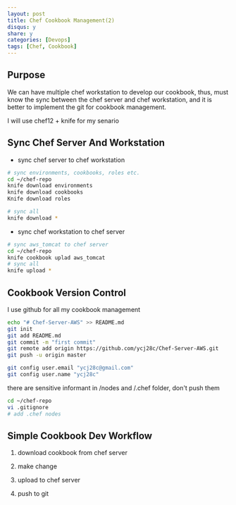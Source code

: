 ```yaml
---
layout: post
title: Chef Cookbook Management(2)
disqus: y
share: y
categories: [Devops]
tags: [Chef, Cookbook]
---
```


Purpose
-------------------------
We can have multiple chef workstation to develop our cookbook, thus, must know the sync between the chef server and chef workstation, and it is better to implement the git for cookbook management.

I will use chef12 + knife for my senario

Sync Chef Server And Workstation
-------------------------

+ sync chef server to chef workstation

```bash
# sync environments, cookbooks, roles etc.
cd ~/chef-repo
knife download environments
knife download cookbooks
Knife download roles

# sync all
knife download *
```

+ sync chef workstation to chef server

```bash
# sync aws_tomcat to chef server
cd ~/chef-repo
knife cookbook uplad aws_tomcat
# sync all
knife upload *
```

Cookbook Version Control
-------------------------

I use github for all my cookbook management 

```bash
echo "# Chef-Server-AWS" >> README.md
git init
git add README.md
git commit -m "first commit"
git remote add origin https://github.com/ycj28c/Chef-Server-AWS.git
git push -u origin master

git config user.email "ycj28c@gmail.com"
git config user.name "ycj28c"
```

there are sensitive informant in /nodes and /.chef folder, don't push them

```bash
cd ~/chef-repo
vi .gitignore
# add .chef nodes
```

Simple Cookbook Dev Workflow
-------------------------
1. download cookbook from chef server

2. make change

3. upload to chef server

4. push to git